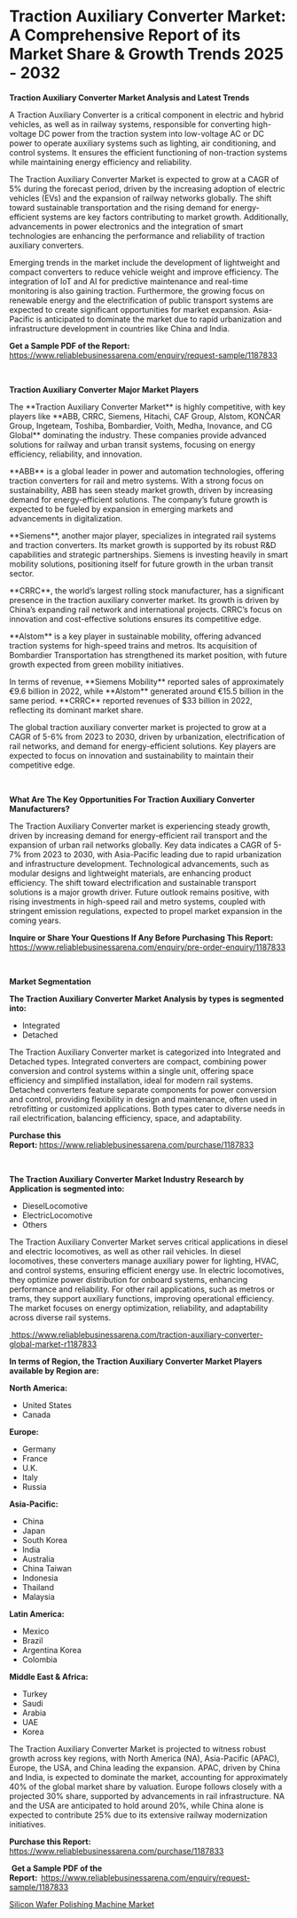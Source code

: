 <p><h1>Traction Auxiliary Converter Market: A Comprehensive Report of its Market Share & Growth Trends 2025 - 2032</h1></p><p><strong>Traction Auxiliary Converter Market Analysis and Latest Trends</strong></p>
<p><p>A Traction Auxiliary Converter is a critical component in electric and hybrid vehicles, as well as in railway systems, responsible for converting high-voltage DC power from the traction system into low-voltage AC or DC power to operate auxiliary systems such as lighting, air conditioning, and control systems. It ensures the efficient functioning of non-traction systems while maintaining energy efficiency and reliability.</p><p>The Traction Auxiliary Converter Market is expected to grow at a CAGR of 5% during the forecast period, driven by the increasing adoption of electric vehicles (EVs) and the expansion of railway networks globally. The shift toward sustainable transportation and the rising demand for energy-efficient systems are key factors contributing to market growth. Additionally, advancements in power electronics and the integration of smart technologies are enhancing the performance and reliability of traction auxiliary converters.</p><p>Emerging trends in the market include the development of lightweight and compact converters to reduce vehicle weight and improve efficiency. The integration of IoT and AI for predictive maintenance and real-time monitoring is also gaining traction. Furthermore, the growing focus on renewable energy and the electrification of public transport systems are expected to create significant opportunities for market expansion. Asia-Pacific is anticipated to dominate the market due to rapid urbanization and infrastructure development in countries like China and India.</p></p>
<p><strong>Get a Sample PDF of the Report:&nbsp;</strong> <a href="https://www.reliablebusinessarena.com/enquiry/request-sample/1187833?utm_campaign=1998&utm_medium=2&utm_source=Github&utm_content=ia&utm_term=20012025&utm_id=traction-auxiliary-converter">https://www.reliablebusinessarena.com/enquiry/request-sample/1187833</a></p>
<p>&nbsp;</p>
<p><strong>Traction Auxiliary Converter Major Market Players</strong></p>
<p><p>The **Traction Auxiliary Converter Market** is highly competitive, with key players like **ABB, CRRC, Siemens, Hitachi, CAF Group, Alstom, KONČAR Group, Ingeteam, Toshiba, Bombardier, Voith, Medha, Inovance, and CG Global** dominating the industry. These companies provide advanced solutions for railway and urban transit systems, focusing on energy efficiency, reliability, and innovation.</p><p>**ABB** is a global leader in power and automation technologies, offering traction converters for rail and metro systems. With a strong focus on sustainability, ABB has seen steady market growth, driven by increasing demand for energy-efficient solutions. The company’s future growth is expected to be fueled by expansion in emerging markets and advancements in digitalization.</p><p>**Siemens**, another major player, specializes in integrated rail systems and traction converters. Its market growth is supported by its robust R&D capabilities and strategic partnerships. Siemens is investing heavily in smart mobility solutions, positioning itself for future growth in the urban transit sector.</p><p>**CRRC**, the world’s largest rolling stock manufacturer, has a significant presence in the traction auxiliary converter market. Its growth is driven by China’s expanding rail network and international projects. CRRC’s focus on innovation and cost-effective solutions ensures its competitive edge.</p><p>**Alstom** is a key player in sustainable mobility, offering advanced traction systems for high-speed trains and metros. Its acquisition of Bombardier Transportation has strengthened its market position, with future growth expected from green mobility initiatives.</p><p>In terms of revenue, **Siemens Mobility** reported sales of approximately €9.6 billion in 2022, while **Alstom** generated around €15.5 billion in the same period. **CRRC** reported revenues of $33 billion in 2022, reflecting its dominant market share.</p><p>The global traction auxiliary converter market is projected to grow at a CAGR of 5-6% from 2023 to 2030, driven by urbanization, electrification of rail networks, and demand for energy-efficient solutions. Key players are expected to focus on innovation and sustainability to maintain their competitive edge.</p></p>
<p>&nbsp;</p>
<p><strong>What Are The Key Opportunities For Traction Auxiliary Converter Manufacturers?</strong></p>
<p><p>The Traction Auxiliary Converter market is experiencing steady growth, driven by increasing demand for energy-efficient rail transport and the expansion of urban rail networks globally. Key data indicates a CAGR of 5-7% from 2023 to 2030, with Asia-Pacific leading due to rapid urbanization and infrastructure development. Technological advancements, such as modular designs and lightweight materials, are enhancing product efficiency. The shift toward electrification and sustainable transport solutions is a major growth driver. Future outlook remains positive, with rising investments in high-speed rail and metro systems, coupled with stringent emission regulations, expected to propel market expansion in the coming years.</p></p>
<p><strong>Inquire or Share Your Questions If Any Before Purchasing This Report:</strong> <a href="https://www.reliablebusinessarena.com/enquiry/pre-order-enquiry/1187833?utm_campaign=1998&utm_medium=2&utm_source=Github&utm_content=ia&utm_term=20012025&utm_id=traction-auxiliary-converter">https://www.reliablebusinessarena.com/enquiry/pre-order-enquiry/1187833</a></p>
<p>&nbsp;</p>
<p><strong>Market Segmentation</strong></p>
<p><strong>The Traction Auxiliary Converter Market Analysis by types is segmented into:</strong></p>
<p><ul><li>Integrated</li><li>Detached</li></ul></p>
<p><p>The Traction Auxiliary Converter market is categorized into Integrated and Detached types. Integrated converters are compact, combining power conversion and control systems within a single unit, offering space efficiency and simplified installation, ideal for modern rail systems. Detached converters feature separate components for power conversion and control, providing flexibility in design and maintenance, often used in retrofitting or customized applications. Both types cater to diverse needs in rail electrification, balancing efficiency, space, and adaptability.</p></p>
<p><strong>Purchase this Report:&nbsp;</strong><a href="https://www.reliablebusinessarena.com/purchase/1187833?utm_campaign=1998&utm_medium=2&utm_source=Github&utm_content=ia&utm_term=20012025&utm_id=traction-auxiliary-converter">https://www.reliablebusinessarena.com/purchase/1187833</a></p>
<p>&nbsp;</p>
<p><strong>The Traction Auxiliary Converter Market Industry Research by Application is segmented into:</strong></p>
<p><ul><li>DieselLocomotive</li><li>ElectricLocomotive</li><li>Others</li></ul></p>
<p><p>The Traction Auxiliary Converter Market serves critical applications in diesel and electric locomotives, as well as other rail vehicles. In diesel locomotives, these converters manage auxiliary power for lighting, HVAC, and control systems, ensuring efficient energy use. In electric locomotives, they optimize power distribution for onboard systems, enhancing performance and reliability. For other rail applications, such as metros or trams, they support auxiliary functions, improving operational efficiency. The market focuses on energy optimization, reliability, and adaptability across diverse rail systems.</p></p>
<p><a href="https://www.reliablebusinessarena.com/traction-auxiliary-converter-global-market-r1187833?utm_campaign=1998&utm_medium=2&utm_source=Github&utm_content=ia&utm_term=20012025&utm_id=traction-auxiliary-converter">&nbsp;https://www.reliablebusinessarena.com/traction-auxiliary-converter-global-market-r1187833</a></p>
<p><strong>In terms of Region, the Traction Auxiliary Converter Market Players available by Region are:</strong></p>
<p>
    <p> <strong> North America: </strong>
        <ul>
            <li>United States</li>
            <li>Canada</li>
        </ul>
        </p> 
    <p> <strong> Europe: </strong>
        <ul>
            <li>Germany</li>
            <li>France</li>
            <li>U.K.</li>
            <li>Italy</li>
            <li>Russia</li>
        </ul>
        </p> 
    <p> <strong> Asia-Pacific: </strong>
        <ul>
            <li>China</li>
            <li>Japan</li>
            <li>South Korea</li>
            <li>India</li>
            <li>Australia</li>
            <li>China Taiwan</li>
            <li>Indonesia</li>
            <li>Thailand</li>
            <li>Malaysia</li>
        </ul>
        </p> 
    <p> <strong> Latin America: </strong>
        <ul>
            <li>Mexico</li>
            <li>Brazil</li>
            <li>Argentina Korea</li>
            <li>Colombia</li>
        </ul>
        </p> 
    <p> <strong> Middle East & Africa: </strong>
        <ul>
            <li>Turkey</li>
            <li>Saudi</li>
            <li>Arabia</li>
            <li>UAE</li>
            <li>Korea</li>
        </ul>
    </p>
    </p>
<p><p>The Traction Auxiliary Converter Market is projected to witness robust growth across key regions, with North America (NA), Asia-Pacific (APAC), Europe, the USA, and China leading the expansion. APAC, driven by China and India, is expected to dominate the market, accounting for approximately 40% of the global market share by valuation. Europe follows closely with a projected 30% share, supported by advancements in rail infrastructure. NA and the USA are anticipated to hold around 20%, while China alone is expected to contribute 25% due to its extensive railway modernization initiatives.</p></p>
<p><strong>Purchase this Report: </strong><a href="https://www.reliablebusinessarena.com/purchase/1187833?utm_campaign=1998&utm_medium=2&utm_source=Github&utm_content=ia&utm_term=20012025&utm_id=traction-auxiliary-converter">https://www.reliablebusinessarena.com/purchase/1187833</a></p>
<p>&nbsp;<strong>Get a Sample PDF of the Report:&nbsp;&nbsp;</strong><a href="https://www.reliablebusinessarena.com/enquiry/request-sample/1187833?utm_campaign=1998&utm_medium=2&utm_source=Github&utm_content=ia&utm_term=20012025&utm_id=traction-auxiliary-converter">https://www.reliablebusinessarena.com/enquiry/request-sample/1187833</a></p>
<p><strong></strong></p>
<p><p><a href="https://github.com/dringals/Market-Research-Report-List-6/blob/main/silicon-wafer-polishing-machine-market.md?utm_campaign=1998&utm_medium=2&utm_source=Github&utm_content=ia&utm_term=20012025&utm_id=traction-auxiliary-converter">Silicon Wafer Polishing Machine Market</a></p></p>